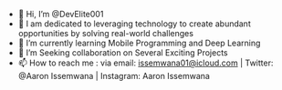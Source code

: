 - 👋 Hi, I’m @DevElite001
- 👀 I am dedicated to leveraging technology to create abundant opportunities by solving real-world challenges
- 🌱 I’m currently learning Mobile Programming and Deep Learning
- 💞️ I’m Seeking collaboration on Several Exciting Projects 
- 📫 How to reach me : via email: issemwana01@icloud.com | Twitter: @Aaron Issemwana | Instagram: Aaron Issemwana

<!---
DevElite001/DevElite001 is a ✨ special ✨ repository because its `README.md` (this file) appears on your GitHub profile.
You can click the Preview link to take a look at your changes.
--->
